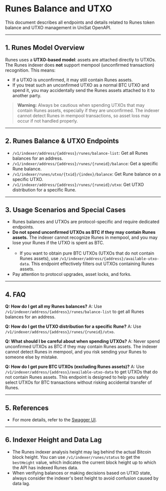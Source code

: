 # Runes Balance and UTXO

This document describes all endpoints and details related to Runes token balance and UTXO management in UniSat OpenAPI.

---

## 1. Runes Model Overview

Runes uses a **UTXO-based model**: assets are attached directly to UTXOs. The Runes indexer does **not** support mempool (unconfirmed transaction) recognition. This means:
- If a UTXO is unconfirmed, it may still contain Runes assets.
- If you treat such an unconfirmed UTXO as a normal BTC UTXO and spend it, you may accidentally send the Runes assets attached to it to another party.

> **Warning:**
> Always be cautious when spending UTXOs that may contain Runes assets, especially if they are unconfirmed. The indexer cannot detect Runes in mempool transactions, so asset loss may occur if not handled properly.

---

## 2. Runes Balance & UTXO Endpoints

- `/v1/indexer/address/{address}/runes/balance-list`: Get all Runes balances for an address.
- `/v1/indexer/address/{address}/runes/{runeid}/balance`: Get a specific Rune balance.
- `/v1/indexer/runes/utxo/{txid}/{index}/balance`: Get Rune balance on a specific UTXO.
- `/v1/indexer/address/{address}/runes/{runeid}/utxo`: Get UTXO distribution for a specific Rune.

---

## 3. Usage Scenarios and Special Cases

- Runes balances and UTXOs are protocol-specific and require dedicated endpoints.
- **Do not spend unconfirmed UTXOs as BTC if they may contain Runes assets.** The indexer cannot recognize Runes in mempool, and you may lose your Runes if the UTXO is spent as BTC.
- - If you want to obtain pure BTC UTXOs (UTXOs that do not contain Runes assets), use `/v1/indexer/address/{address}/available-utxo-data`. This endpoint effectively filters out UTXOs containing Runes assets.
- Pay attention to protocol upgrades, asset locks, and forks.

---

## 4. FAQ

**Q: How do I get all my Runes balances?**
A: Use `/v1/indexer/address/{address}/runes/balance-list` to get all Runes balances for an address.

**Q: How do I get the UTXO distribution for a specific Rune?**
A: Use `/v1/indexer/address/{address}/runes/{runeid}/utxo`.

**Q: What should I be careful about when spending UTXOs?**
A: Never spend unconfirmed UTXOs as BTC if they may contain Runes assets. The indexer cannot detect Runes in mempool, and you risk sending your Runes to someone else by mistake.

**Q: How do I get pure BTC UTXOs (excluding Runes assets)?**
A: Use `/v1/indexer/address/{address}/available-utxo-data` to get UTXOs that do not contain Runes assets. This endpoint is designed to help you safely select UTXOs for BTC transactions without risking accidental transfer of Runes.

---

## 5. References

- For more details, refer to the [Swagger UI](https://open-api.unisat.io/#/). 

---

## 6. Indexer Height and Data Lag

- The Runes indexer analysis height may lag behind the actual Bitcoin block height. You can use `/v1/indexer/runes/status` to get the `bestHeight` value, which indicates the current block height up to which the API has indexed Runes data.
- When verifying balances or making decisions based on UTXO state, always consider the indexer's best height to avoid confusion caused by data lag. 
